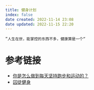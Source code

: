 ```yaml
---
title: 健身计划
index: false
date created: 2022-11-14 23:08
date updated: 2022-11-15 22:20
---
```


```
”人生在世，能掌控的东西不多，健康算是一个“
```

##

# 参考链接

- [你是怎么做到每天坚持跑步和运动的？](https://www.zhihu.com/question/407158360)
- [囚徒健身](/daliy/220926%20囚徒健身笔记)
